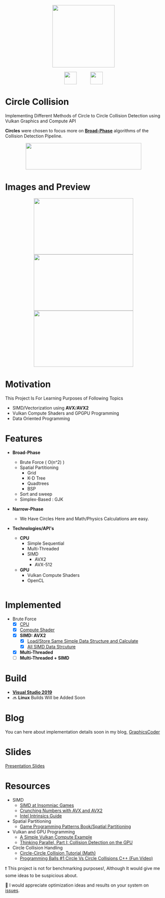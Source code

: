 <p align="center">
<img src="https://raw.githubusercontent.com/Erfan-Ahmadi/circle_collision/master/docs/LOGO.png" align="center" alt="" height="200"/>
</p>

<p align="center">
<img src="https://www.khronos.org/assets/uploads/apis/vulkan2.svg" align="center" alt="" height="40" hspace="20"/>
<img src="https://upload.wikimedia.org/wikipedia/commons/c/c9/Intel-logo.svg" align="center" alt="" height="40" hspace="20"/>
</p>

# Circle Collision
Implementing Different Methods of Circle to Circle Collision Detection using Vulkan Graphics and Compute API  

**Circles** were chosen to focus more on [**Broad-Phase**](https://developer.nvidia.com/gpugems/GPUGems3/gpugems3_ch32.html) algorithms of the Collision Detection Pipeline.

<p align="center">
 <img src="https://raw.githubusercontent.com/Erfan-Ahmadi/circle_collision/master/docs/Collision-detection-pipeline.png" width="372" height="85"/>
 </p>

# Images and Preview

<p align="center">
 
 <img src="https://raw.githubusercontent.com/Erfan-Ahmadi/circle_collision/master/docs/heart_collision.jpg" alt="" width="320" height="180" />
 <img src="https://raw.githubusercontent.com/Erfan-Ahmadi/circle_collision/master/docs/draw-fun.gif" alt="" width="320" height="180" />
 <img src="https://raw.githubusercontent.com/Erfan-Ahmadi/circle_collision/master/docs/explode_fun.gif" alt="" width="320" height="180" />

</p>
 
# Motivation

This Project Is For Learning Purposes of Following Topics
- SIMD/Vectorization using **AVX**/**AVX2**
- Vulkan Compute Shaders and GPGPU Programming
- Data Oriented Programming

# Features

- **Broad-Phase**
  - Brute Force ( O(n^2) )
  - Spatial Partitioning
    - Grid
    - K-D Tree
    - Quadtrees
    - BSP
  - Sort and sweep
  - Simplex-Based : GJK
  
- **Narrow-Phase**
   - We Have Circles Here and Math/Physics Calculations are easy.
   
- **Technologies/API's**
  - **CPU**
    - Simple Sequential  
    - Multi-Threaded
    - SIMD
      - AVX2
      - AVX-512
  - **GPU**
    - Vulkan Compute Shaders
    - OpenCL

<img src="https://raw.githubusercontent.com/Erfan-Ahmadi/circle_collision/master/docs/spatial%20partitioning.PNG" alt="" />

# Implemented

- Brute Force
  - [x] [CPU](https://github.com/Erfan-Ahmadi/CircleCollision/tree/master/src/simple_cpu)
  - [x] [Compute Shader](https://github.com/Erfan-Ahmadi/CircleCollision/tree/master/src/simple_compute_shader)
  - [x] **SIMD: AVX2**
      - [x] [Load/Store Same Simple Data Structure and Calculate](https://github.com/Erfan-Ahmadi/CircleCollision/tree/master/src/simple_simd_avx2)
      - [x] [All SIMD Data Strcuture](https://github.com/Erfan-Ahmadi/CircleCollision/tree/master/src/simple_simd_avx2_better)
  - [x] **Multi-Threaded**
  - [ ] **Multi-Threaded + SIMD**

# Build
- [**Visual Studio 2019**](https://github.com/Erfan-Ahmadi/CircleCollision/tree/master/build/Visual%20Studio%202019) 
- :soon: **Linux** Builds Will be Added Soon

# Blog 
You can here about implementation details soon in my blog, [GraphicsCoder](https://graphicscoder.com)

# Slides
[Presentation Slides](https://docs.google.com/presentation/d/1qI02vD9Wr6rhxHnOlLWc8WHF7K7XYQr85-vk4y1C0ro/edit?usp=sharing)  

# Resources
- SIMD
  - [SIMD at Insomniac Games](https://www.gdcvault.com/play/1022248/SIMD-at-Insomniac-Games-How)
  - [Crunching Numbers with AVX and AVX2](https://www.codeproject.com/Articles/874396/Crunching-Numbers-with-AVX-and-AVX)
  - [Intel Intrinsics Guide](https://software.intel.com/sites/landingpage/IntrinsicsGuide/#techs=AVX2)
- Spatial Partitioning
  - [Game Programming Patterns Book/Spatial Partitioning](https://gameprogrammingpatterns.com/spatial-partition.html)
- Vulkan and GPU Programming
  - [A Simple Vulkan Compute Example](http://www.duskborn.com/posts/a-simple-vulkan-compute-example/)
  - [Thinking Parallel, Part I: Collision Detection on the GPU](https://devblogs.nvidia.com/thinking-parallel-part-i-collision-detection-gpu/)
- Circle Collision Handling
  - [Circle-Circle Collision Tutorial (Math)](https://ericleong.me/research/circle-circle/)
  - [Programming Balls #1 Circle Vs Circle Collisions C++ (Fun Video)](https://www.youtube.com/watch?v=LPzyNOHY3A4s)
  
  
:heavy_exclamation_mark: This project is not for benchmarking purposes!, Although It would give me some ideas to be suspicious about.

:heart_decoration: I would appreciate optimization ideas and results on your system on [issues](https://github.com/Erfan-Ahmadi/CircleCollision/issues).

